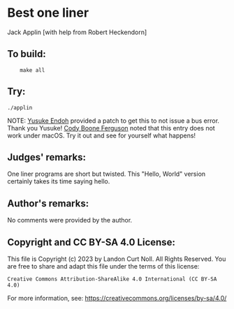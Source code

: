 # Best one liner

Jack Applin [with help from Robert Heckendorn]

## To build:

        make all

## Try:

	./applin


NOTE: [Yusuke Endoh](/winners.html#Yusuke_Endoh) provided a patch to get this to
not issue a bus error. Thank you Yusuke! [Cody Boone
Ferguson](/winners.html#Cody_Boone_Ferguson) noted that this entry does not work
under macOS. Try it out and see for yourself what happens!


## Judges' remarks:

One liner programs are short but twisted.  This "Hello, World" version
certainly takes its time saying hello.

## Author's remarks:

No comments were provided by the author.

## Copyright and CC BY-SA 4.0 License:

This file is Copyright (c) 2023 by Landon Curt Noll.  All Rights Reserved.
You are free to share and adapt this file under the terms of this license:

    Creative Commons Attribution-ShareAlike 4.0 International (CC BY-SA 4.0)

For more information, see: https://creativecommons.org/licenses/by-sa/4.0/
